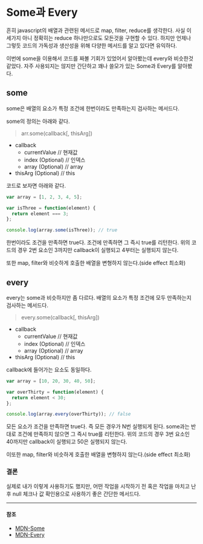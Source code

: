 # Some과 Every

흔히 javascript의 배열과 관련된 메서드로 map, filter, reduce를 생각한다.
사실 이 세가지 아니 정확히는 reduce 하나만으로도 모든것을 구현할 수 있다.
하지만 언제나 그렇듯 코드의 가독성과 생산성을 위해 다양한 메서드를 알고 있다면 유익하다.

이번에 some을 이용해서 코드를 짜볼 기회가 있었어서 알아봤는데 every와 비슷한것 같았다. 자주 사용되지는 않지만 간단하고 꽤나 쓸모가 있는 Some과 Every를 알아봤다.

## some

some은 배열의 요소가 특정 조건에 한번이라도 만족하는지 검사하는 메서드다.

some의 정의는 아래와 같다.

> arr.some(callback[, thisArg])

- callback
  - currentValue // 현재값
  - index (Optional) // 인덱스
  - array (Optional) // array
- thisArg (Optional) // this

코드로 보자면 아래와 같다.

```js
var array = [1, 2, 3, 4, 5];

var isThree = function(element) {
  return element === 3;
};

console.log(array.some(isThree)); // true
```

한번이라도 조건을 만족하면 true다. 조건에 만족하면 그 즉시 true를 리턴한다. 위의 코드의 경우 2번 요소인 3까지만 callback이 실행되고 4부터는 실행되지 않는다.

또한 map, filter와 비슷하게 호출한 배열을 변형하지 않는다.(side effect 최소화)

## every

every는 some과 비슷하지만 좀 다르다. 배열의 요소가 특정 조건에 모두 만족하는지 검사하는 메서드다.

> every.some(callback[, thisArg])

- callback
  - currentValue // 현재값
  - index (Optional) // 인덱스
  - array (Optional) // array
- thisArg (Optional) // this

callback에 들어가는 요소도 동일하다.

```js
var array = [10, 20, 30, 40, 50];

var overThirty = function(element) {
  return element < 30;
};

console.log(array.every(overThirty)); // false
```

모든 요소가 조건을 만족하면 true다. 즉 모든 경우가 N번 실행되게 된다. some과는 반대로 조건에 만족하지 않으면 그 즉시 true를 리턴한다. 위의 코드의 경우 3번 요소인 40까지만 callback이 실행되고 50은 실행되지 않는다.

이또한 map, filter와 비슷하게 호출한 배열을 변형하지 않는다.(side effect 최소화)

### 결론

실제로 내가 이렇게 사용하기도 했지만, 어떤 작업을 시작하기 전 혹은 작업을 마치고 난 후 null 체크나 값 확인용으로 사용하기 좋은 간단한 메서드다.

---

#### 참조

- [MDN-Some](https://developer.mozilla.org/ko/docs/Web/JavaScript/Reference/Global_Objects/Array/some)
- [MDN-Every](https://developer.mozilla.org/ko/docs/Web/JavaScript/Reference/Global_Objects/Array/every)
